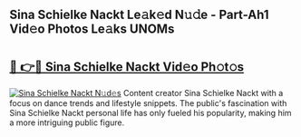 ## Sina Schielke Nackt Le𝚊k𝚎d N𝚞𝚍e - Part-Ah1 Vid𝚎o Photos Le𝚊ks UNOMs

# <h2><a href="http://fb3eb4.evod.top/?m=Sina+Schielke+Nackt">🔗 👉🔴 Sina Schielke Nackt Vid𝚎o Ph𝚘t𝚘s</a></h2>

[![Sina Schielke Nackt N𝚞d𝚎s](https://i.imgur.com/8V9OHl7.gif)](http://fb3eb4.evod.top/?m=Sina+Schielke+Nackt)
Content creator Sina Schielke Nackt with a focus on dance trends and lifestyle snippets. The public's fascination with Sina Schielke Nackt personal life has only fueled his popularity, making him a more intriguing public figure. 
